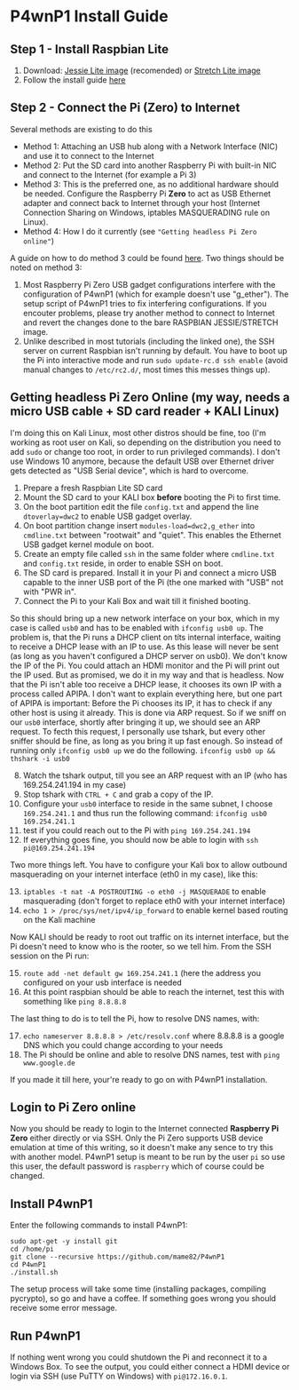 # P4wnP1 Install Guide

## Step 1 - Install Raspbian Lite

 1.  Download: 
 [Jessie Lite image](http://downloads.raspberrypi.org/raspbian/images/raspbian-2017-07-05/) (recomended)
 or
 [Stretch Lite image](https://www.raspberrypi.org/downloads/raspbian/) 
 2. Follow the install guide [here](https://www.raspberrypi.org/documentation/installation/installing-images/README.md)

## Step 2 - Connect the Pi (Zero) to Internet

Several methods are existing to do this

 - Method 1: Attaching an USB hub along with a Network Interface (NIC) and use it to connect to the Internet
 - Method 2: Put the SD card into another Raspberry Pi with built-in NIC and connect to the Internet (for example a Pi 3)
 - Method 3: This is the preferred one, as no additional hardware should be needed. Configure the Raspberry Pi **Zero** to act as USB Ethernet adapter and connect back to Internet through your host (Internet Connection Sharing on Windows, iptables MASQUERADING rule on Linux).
 - Method 4: How I do it currently (see `"Getting headless Pi Zero online"`)

A guide on how to do method 3 could be found [here](http://www.circuitbasics.com/raspberry-pi-zero-ethernet-gadget/). Two things should be noted on method 3:

1. Most Raspberry Pi Zero USB gadget configurations interfere with the configuration of P4wnP1 (which for example doesn't use "g_ether"). The setup script of P4wnP1 tries to fix interfering configurations. If you encouter problems, please try another method to connect to Internet and revert the changes done to the bare RASPBIAN JESSIE/STRETCH image.
2. Unlike described in most tutorials (including the linked one), the SSH server on current Raspbian isn't running by default. You have to boot up the Pi into interactive mode and run `sudo update-rc.d ssh enable` (avoid manual changes to `/etc/rc2.d/`, most times this messes things up).
 
## Getting headless Pi Zero Online (my way, needs a micro USB cable + SD card reader + KALI Linux)

I'm doing this on Kali Linux, most other distros should be fine, too (I'm working as root user on Kali, so depending on the distribution you need to add `sudo` or change too root, in order to run privileged commands). I don't use Windows 10 anymore, because the default USB over Ethernet driver gets detected as "USB Serial device", which is hard to overcome.
1. Prepare a fresh Raspbian Lite SD card
2. Mount the SD card to your KALI box **before** booting the Pi to first time.
3. On the boot partition edit the file `config.txt` and append the line `dtoverlay=dwc2` to enable USB gadget overlay.
4. On boot partition change insert `modules-load=dwc2,g_ether` into `cmdline.txt` between "rootwait" and "quiet". This enables the Ethernet USB gadget kernel module on boot.
5. Create an empty file called `ssh` in the same folder where `cmdline.txt` and `config.txt` reside, in order to enable SSH on boot.
6. The SD card is prepared. Install it in your Pi and connect a micro USB capable to the inner USB port of the Pi (the one marked with "USB" not with "PWR in".
7. Connect the Pi to your Kali Box and wait till it finished booting.

So this should bring up a new network interface on your box, which in my case is called `usb0` and has to be enabled with `ifconfig usb0 up`. The problem is, that the Pi runs a DHCP client on títs internal interface, waiting to receive a DHCP lease with an IP to use. As this lease will never be sent (as long as you haven't configured a DHCP server on usb0). We don't know the IP of the Pi. You could attach an HDMI monitor and the Pi will print out the IP used. But as promised, we do it in my way and that is headless.
Now that the Pi isn't able too receive a DHCP lease, it chooses its own IP with a process called APIPA. I don't want to explain everything here, but one part of APIPA is important: Before the Pi chooses its IP, it has to check if any other host is using it already. This is done via ARP request. So if we sniff on our `usb0` interface, shortly after bringing it up, we should see an ARP request. To fecth this request, I personally use tshark, but every other sniffer should be fine, as long as you bring it up fast enough. So instead of running only `ifconfig usb0 up` we do the following.
`ifconfig usb0 up && thshark -i usb0`

8. Watch the tshark output, till you see an ARP request with an IP (who has 169.254.241.194 in my case)
9. Stop tshark with `CTRL + C` and grab a copy of the IP.
10. Configure your `usb0` interface to reside in the same subnet, I choose `169.254.241.1` and thus run the following command:
`ifconfig usb0 169.254.241.1`
11. test if you could reach out to the Pi with `ping 169.254.241.194`
12. If everything goes fine, you should now be able to login with `ssh pi@169.254.241.194`

Two more things left. You have to configure your Kali box to allow outbound masquerading on your internet interface (eth0 in my case), like this:

13. `iptables -t nat -A POSTROUTING -o eth0 -j MASQUERADE` to enable masquerading (don't forget to replace eth0 with your internet interface)
14. `echo 1 > /proc/sys/net/ipv4/ip_forward` to enable kernel based routing on the Kali machine

Now KALI should be ready to root out traffic on its internet interface, but the Pi doesn't need to know who is the rooter, so we tell him. From the SSH session on the Pi run:

15. `route add -net default gw 169.254.241.1` (here the address you configured on your usb interface is needed
16. At this point raspbian should be able to reach the internet, test this with something like `ping 8.8.8.8`

The last thing to do is to tell the Pi, how to resolve DNS names, with:

17. `echo nameserver 8.8.8.8 > /etc/resolv.conf` where 8.8.8.8 is a google DNS which you could change according to your needs
18. The Pi should be online and able to resolve DNS names, test with `ping www.google.de`

If you made it till here, your're ready to go on with P4wnP1 installation.

## Login to Pi Zero online

Now you should be ready to login to the Internet connected **Raspberry Pi Zero** either directly or via SSH. Only the Pi Zero supports USB device emulation at time of this writing, so it doesn't make any sence to try this with another model.
P4wnP1 setup is meant to be run by the user `pi` so use this user, the default password is `raspberry` which of course could be changed.

## Install P4wnP1

Enter the following commands to install P4wnP1:

    sudo apt-get -y install git
    cd /home/pi
    git clone --recursive https://github.com/mame82/P4wnP1
    cd P4wnP1
    ./install.sh

The setup process will take some time (installing packages, compiling pycrypto), so go and have a coffee.
If something goes wrong you should receive some error message.

## Run P4wnP1

If nothing went wrong you could shutdown the Pi and reconnect it to a Windows Box.
To see the output, you could either connect a HDMI device or login via SSH (use PuTTY on Windows) with `pi@172.16.0.1`.
